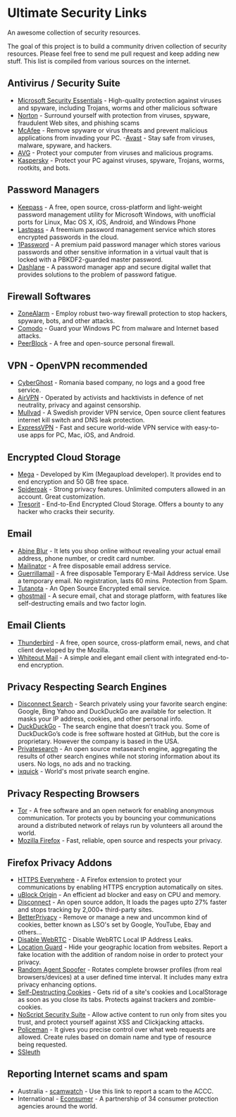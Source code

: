 # Ultimate Security Links
An awesome collection of security resources.

The goal of this project is to build a community driven collection of security resources. Please feel free to send me pull request and keep adding new stuff. This list is compiled from various sources on the internet.

## Antivirus / Security Suite ##

- [Microsoft Security Essentials](http://windows.microsoft.com/en-us/windows/security-essentials-download) - High-quality protection against viruses and spyware, including Trojans, worms and other malicious software
- [Norton](https://us.norton.com/) - Surround yourself with protection from viruses, spyware, fraudulent Web sites, and phishing scams
- [McAfee](http://www.mcafee.com/us/) - Remove spyware or virus threats and prevent malicious applications from invading your PC.
-[Avast](https://www.avast.com/en-us/index) - Stay safe from viruses, malware, spyware, and hackers.
- [AVG](http://www.avg.com/au-en/homepage) - Protect your computer from viruses and malicious programs.
- [Kaspersky](http://www.kaspersky.com/) - Protect your PC against viruses, spyware, Trojans, worms, rootkits, and bots.

## Password Managers ##
- [Keepass](http://keepass.info/) - A free, open source, cross-platform and light-weight password management utility for Microsoft Windows, with unofficial ports for Linux, Mac OS X, iOS, Android, and Windows Phone
- [Lastpass](https://lastpass.com/) - A freemium password management service which stores encrypted passwords in the cloud.
- [1Password](https://agilebits.com/onepassword) - A premium paid password manager which stores various passwords and other sensitive information in a virtual vault that is locked with a PBKDF2-guarded master password.
- [Dashlane](https://www.dashlane.com/) - A password manager app and secure digital wallet that provides solutions to the problem of password fatigue.

## Firewall Softwares ##
- [ZoneAlarm](http://www.zonealarm.com/software/free-firewall/) - Employ robust two-way firewall protection to stop hackers, spyware, bots, and other attacks.
- [Comodo](https://www.comodo.com/) - Guard your Windows PC from malware and Internet based attacks.
- [PeerBlock](http://www.peerblock.com/) - A free and open-source personal firewall.

## VPN - OpenVPN recommended ##
- [CyberGhost](https://www.cyberghostvpn.com) - Romania based company, no logs and a good free service.
- [AirVPN](https://airvpn.org/) - Operated by activists and hacktivists in defence of net neutrality, privacy and against censorship. 
- [Mullvad](https://mullvad.net/en/) - A Swedish provider VPN service, Open source client features internet kill switch and DNS leak protection.
- [ExpressVPN](https://www.expressvpn.com/) - Fast and secure world-wide VPN service with easy-to-use apps for PC, Mac, iOS, and Android.

## Encrypted Cloud Storage ##
- [Mega](https://mega.co.nz/) - Developed by Kim (Megaupload developer). It provides end to end encryption and 50 GB free space.
- [Spideroak](https://spideroak.com/) - Strong privacy features. Unlimited computers allowed in an account. Great customization.
- [Tresorit](https://tresorit.com/) - End-to-End Encrypted Cloud Storage. Offers a bounty to any hacker who cracks their security.

## Email ##
- [Abine Blur](https://www.abine.com/index.html) - It lets you shop online without revealing your actual email address, phone number, or credit card number.
- [Mailinator](https://mailinator.com/) - A free disposable email address service.
- [Guerrillamail](https://www.guerrillamail.com/) - A free disposable Temporary E-Mail Address service. Use a temporary email. No registration, lasts 60 mins. Protection from Spam.
- [Tutanota](https://www.tutanota.com/) - An Open Source Encrypted email service.
- [ghostmail](https://www.ghostmail.com/) - A secure email, chat and storage platform, with features like self-destructing emails and two factor login.

## Email Clients ##
- [Thunderbird](https://www.mozilla.org/en-US/thunderbird/) - A free, open source, cross-platform email, news, and chat client developed by the Mozilla.
- [Whiteout Mail](https://whiteout.io/) - A simple and elegant email client with integrated end-to-end encryption.

## Privacy Respecting Search Engines ##
- [Disconnect Search](https://search.disconnect.me/) - Search privately using your favorite search engine: Google, Bing Yahoo and DuckDuckGo are available for selection. It masks your IP address, cookies, and other personal info.
- [DuckDuckGo](https://duckduckgo.com/) - The search engine that doesn’t track you. Some of DuckDuckGo’s code is free software hosted at GitHub, but the core is proprietary. However the company is based in the USA.
- [Privatesearch](https://www.privatesearch.io/) - An open source metasearch engine, aggregating the results of other search engines while not storing information about its users. No logs, no ads and no tracking.
- [ixquick](https://ixquick.com/) - World's most private search engine.

## Privacy Respecting Browsers ##
- [Tor](https://www.torproject.org/) - A free software and an open network for enabling anonymous communication. Tor protects you by bouncing your communications around a distributed network of relays run by volunteers all around the world.
- [Mozilla Firefox](https://www.firefox.com/) - Fast, reliable, open source and respects your privacy.

## Firefox Privacy Addons ##
- [HTTPS Everywhere](https://addons.mozilla.org/en-US/firefox/addon/https-everywhere/?src=ss) - A Firefox extension to protect your communications by enabling HTTPS encryption automatically on sites.
- [uBlock Origin](https://addons.mozilla.org/en-US/firefox/addon/ublock-origin/) - An efficient ad blocker and easy on CPU and memory.
- [Disconnect](https://addons.mozilla.org/en-US/firefox/addon/disconnect/) - An open source addon, It loads the pages upto 27% faster and stops tracking by 2,000+ third-party sites.
- [BetterPrivacy](https://addons.mozilla.org/en-US/firefox/addon/betterprivacy/) - Remove or manage a new and uncommon kind of cookies, better known as LSO's set by Google, YouTube, Ebay and others...
- [Disable WebRTC](https://addons.mozilla.org/En-us/firefox/addon/happy-bonobo-disable-webrtc/) - Disable WebRTC Local IP Address Leaks.
- [Location Guard](https://addons.mozilla.org/en-US/firefox/addon/location-guard/) - Hide your geographic location from websites. Report a fake location with the addition of random noise in order to protect your privacy.
- [Random Agent Spoofer](https://addons.mozilla.org/en-US/firefox/addon/random-agent-spoofer/) - Rotates complete browser profiles (from real browsers/devices) at a user defined time interval. It includes many extra privacy enhancing options.
- [Self-Destructing Cookies](https://addons.mozilla.org/en-US/firefox/addon/self-destructing-cookies/) - Gets rid of a site's cookies and LocalStorage as soon as you close its tabs. Protects against trackers and zombie-cookies.
- [NoScript Security Suite](https://addons.mozilla.org/en-US/firefox/addon/noscript/) - Allow active content to run only from sites you trust, and protect yourself against XSS and Clickjacking attacks.
- [Policeman](https://addons.mozilla.org/en-US/firefox/addon/policeman/) - It gives you precise control over what web requests are allowed. Create rules based on domain name and type of resource being requested.
- [SSleuth](https://addons.mozilla.org/en-US/firefox/addon/ssleuth/?src=hp-dl-upandcoming)

## Reporting Internet scams and spam ##
- Australia - [scamwatch](https://www.scamwatch.gov.au/report-a-scam) - Use this link to report a scam to the ACCC.
- International - [Econsumer](https://www.econsumer.gov) - A partnership of 34 consumer protection agencies around the world.
